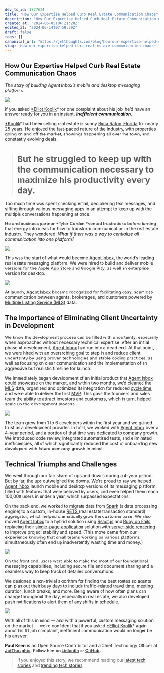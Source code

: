 ```yaml
---
dev_to_id: 1877624
title: "How Our Expertise Helped Curb Real Estate Communication Chaos"
description: "How Our Expertise Helped Curb Real Estate Communication Chaos   The story of building Agent..."
created_at: "2024-06-05T06:21:28Z"
edited_at: "2024-06-14T07:59:39Z"
draft: false
tags: []
canonical_url: "https://jetthoughts.com/blog/how-our-expertise-helped-curb-real-estate-communication-chaos/"
slug: "how-our-expertise-helped-curb-real-estate-communication-chaos"
---
```


## **How Our Expertise Helped Curb Real Estate Communication Chaos**

*The story of building Agent Inbox’s mobile and desktop messaging platform.*

![](https://raw.githubusercontent.com/jetthoughts/jetthoughts.github.io/master/static/assets/img/blog/how-our-expertise-helped-curb-real-estate-communication-chaos/file_0.jpeg)

If you asked [*Elliot Koolik](https://www.linkedin.com/in/elliotkoolik/)* for one complaint about his job, he’d have an answer ready for you in an instant. ***Inefficient communication.***

[*Koolik](https://www.linkedin.com/in/elliotkoolik/)* had been selling real estate in sunny [Boca Raton, Florida](https://en.wikipedia.org/wiki/Boca_Raton,_Florida) for nearly 25 years. He enjoyed the fast-paced nature of the industry, with properties going on and off the market, showings happening all over the town, and constantly evolving deals.
> # But he struggled to keep up with the communication necessary to maximize his productivity every day.

Too much time was spent checking email, deciphering text messages, and sifting through various messaging apps in an attempt to keep up with the multiple conversations happening at once.

He and business partner *Tyler Gordon *vented frustrations before turning that energy into ideas for how to transform communication in the real estate industry. They wondered: *What if there was a way to centralize all communication into one platform?*

![](https://raw.githubusercontent.com/jetthoughts/jetthoughts.github.io/master/static/assets/img/blog/how-our-expertise-helped-curb-real-estate-communication-chaos/file_1.png)

This was the start of what would become [Agent Inbox](https://www.jetthoughts.com/agentinbox), the world’s leading real estate messaging platform. We were hired to build and deliver mobile versions for the [Apple App Store](https://itunes.apple.com/us/app/hello-show/id938410567) and Google Play, as well an enterprise version for desktop.

![](https://raw.githubusercontent.com/jetthoughts/jetthoughts.github.io/master/static/assets/img/blog/how-our-expertise-helped-curb-real-estate-communication-chaos/file_2.png)

At launch, [Agent Inbox](https://www.jetthoughts.com/agentinbox) became recognized for facilitating easy, seamless communication between agents, brokerages, and customers powered by [Multiple Listing Service (MLS)](https://www.investopedia.com/terms/m/multiple-listing-service-mls.asp) data.

## The Importance of Eliminating Client Uncertainty in Development

We know the development process can be filled with uncertainty, especially when approached without necessary technical expertise. After an initial phase of development, [Agent Inbox](https://www.jetthoughts.com/agentinbox) had run into a dead end. At that point, we were hired with an overarching goal to step in and reduce client uncertainty by using proven technologies and stable coding practices, as well as focusing on clear communication and the implementation of an aggressive but realistic timeline for launch.

We immediately began development of an initial product that [Agent Inbox](https://www.jetthoughts.com/agentinbox) could showcase on the market, and within two months, we’d cleaned the [MLS](https://en.wikipedia.org/wiki/Multiple_listing_service) data, organized and optimized its integration for reduced [cycle time](https://www.isixsigma.com/dictionary/cycle-time/), and were able to deliver the first [MVP](https://www.agilealliance.org/glossary/mvp/). This gave the founders and sales team the ability to attract investors and customers, which in turn, helped scale up the development process.

![](https://raw.githubusercontent.com/jetthoughts/jetthoughts.github.io/master/static/assets/img/blog/how-our-expertise-helped-curb-real-estate-communication-chaos/file_3.jpeg)

The team grew from 1 to 6 developers within the first year and we gained trust as a development provider. In total, we worked with [Agent Inbox](https://www.jetthoughts.com/agentinbox) over a 4-year period, and a portion of that time was dedicated to company growth. We introduced code review, integrated automatized tests, and eliminated inefficiencies, all of which significantly reduced the cost of onboarding new developers with future company growth in mind.

## Technical Triumphs and Challenges

We went through our fair share of ups and downs during a 4-year period. But by far, the ups outweighed the downs. We’re proud to say we helped [Agent Inbox](https://www.jetthoughts.com/agentinbox) launch mobile and desktop versions of its messaging platform, filled with features that were beloved by users, and even helped them reach 100,000 users in under a year, which surpassed expectations.

On the back end, we worked to migrate data from [Spark](https://sparkplatform.com/docs) (a data processing engine) to a custom, in-house [RETS ](https://en.wikipedia.org/wiki/Real_Estate_Transaction_Standard)(real estate transaction standard) aggregator, which helped dramatically grow the customer base. We also moved [Agent Inbox](https://www.jetthoughts.com/agentinbox) to a hybrid solution using [React.js](https://reactjs.org/) and [Ruby on Rails](https://rubyonrails.org/), replacing their [single-page-application](https://en.wikipedia.org/wiki/Single-page_application) solution with [server-side rendering](https://flaviocopes.com/react-server-side-rendering/) to improve project stability and speed. (This move came from our experience knowing that small teams working on various platforms simultaneously often end up inadvertently wasting time and money.)

![](https://raw.githubusercontent.com/jetthoughts/jetthoughts.github.io/master/static/assets/img/blog/how-our-expertise-helped-curb-real-estate-communication-chaos/file_4.png)

On the front end, users were able to make the most of our foundational messaging capabilities, including secure file and document sharing and a seamless way to keep track of detailed conversations.

We designed a non-trivial algorithm for finding the best routes so agents can plan out their busy days to include traffic-related travel time, meeting duration, lunch breaks, and more. Being aware of how often plans can change throughout the day, especially in real estate, we also developed push notifications to alert them of any shifts in schedule.

![](https://raw.githubusercontent.com/jetthoughts/jetthoughts.github.io/master/static/assets/img/blog/how-our-expertise-helped-curb-real-estate-communication-chaos/file_5.png)

With all of this in mind — and with a powerful, custom messaging solution on the market — we’re confident that if you asked [*Elliot Koolik](https://www.linkedin.com/in/elliotkoolik/)* again about his #1 job complaint, inefficient communication would no longer be his answer.

**Paul Keen** is an Open Source Contributor and a Chief Technology Officer at [JetThoughts](https://www.jetthoughts.com). Follow him on [LinkedIn](https://www.linkedin.com/in/paul-keen/) or [GitHub](https://github.com/pftg).
>  If you enjoyed this story, we recommend reading our [latest tech stories](https://jtway.co/latest) and [trending tech stories](https://jtway.co/trending).
